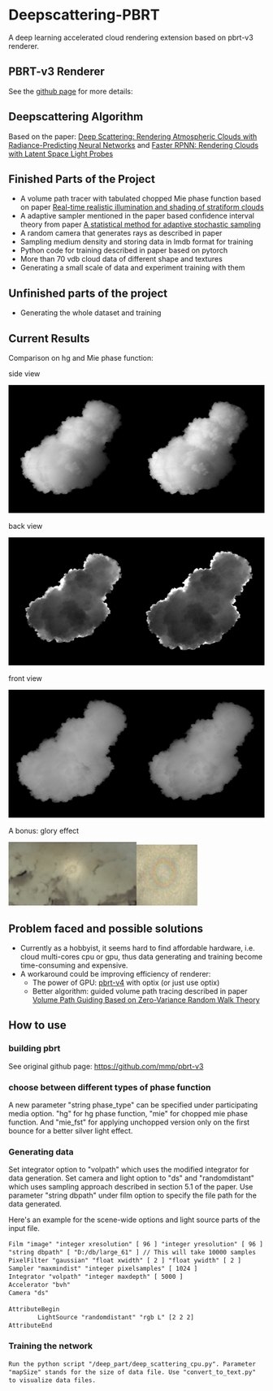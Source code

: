 Deepscattering-PBRT
===============

A deep learning accelerated cloud rendering extension based on pbrt-v3 renderer.

PBRT-v3 Renderer
--------------
See the [github page](https://github.com/mmp/pbrt-v3) for more details: 

Deepscattering Algorithm
--------------------
Based on the paper: [Deep Scattering: Rendering Atmospheric Clouds with Radiance-Predicting Neural Networks](https://la.disneyresearch.com/publication/deep-scattering/) and [Faster RPNN: Rendering Clouds with Latent Space Light Probes](https://dl.acm.org/doi/10.1145/3355088.3365150)

Finished Parts of the Project
--------------------
- A volume path tracer with tabulated chopped Mie phase function based on paper [Real-time realistic illumination and shading of stratiform clouds](http://www-evasion.imag.fr/Publications/2006/BNL06/)
- A adaptive sampler mentioned in the paper based confidence interval theory from paper [A statistical method for adaptive stochastic sampling](https://www.sciencedirect.com/science/article/abs/pii/009784938790029X)
- A random camera that generates rays as described in paper
- Sampling medium density and storing data in lmdb format for training
- Python code for training described in paper based on pytorch
- More than 70 vdb cloud data of different shape and textures
- Generating a small scale of data and experiment training with them

Unfinished parts of the project
--------------------
- Generating the whole dataset and training

Current Results
--------------------
Comparison on hg and Mie phase function:  

side view  

<img src="https://github.com/LarsPh/deepscattering-pbrt/blob/data_generation/Gallery/irre_7_s_mie.png?raw=true" width=50% height=50%><img src="https://github.com/LarsPh/deepscattering-pbrt/blob/data_generation/Gallery/irre_7_s_hg.png?raw=true" width=50% height=50%>

back view

<img src="https://github.com/LarsPh/deepscattering-pbrt/blob/data_generation/Gallery/irre_7_b_miefst.png?raw=true" width=50% height=50%><img src="https://github.com/LarsPh/deepscattering-pbrt/blob/data_generation/Gallery/irre_7_b_hg.png?raw=true" width=50% height=50%>

front view

<img src="https://github.com/LarsPh/deepscattering-pbrt/blob/data_generation/Gallery/irre_7_f_miefst.jpg?raw=true" width=50% height=50%><img src="https://github.com/LarsPh/deepscattering-pbrt/blob/data_generation/Gallery/irre_7_f_hg.jpg?raw=true" width=50% height=50%>

A bonus: glory effect

<img src="https://github.com/LarsPh/deepscattering-pbrt/blob/data_generation/Gallery/glory.png?raw=true" width=50% height=50%><img src="https://github.com/LarsPh/deepscattering-pbrt/blob/data_generation/Gallery/glory_scaled.png?raw=true" width="120" height="120">

Problem faced and possible solutions
--------------------
- Currently as a hobbyist, it seems hard to find affordable hardware, i.e. cloud multi-cores cpu or gpu, thus data generating and training become time-consuming and expensive.
- A workaround could be improving efficiency of renderer: 
  - The power of GPU: [pbrt-v4](https://github.com/mmp/pbrt-v4) with optix (or just use optix)
  - Better algorithm: guided volume path tracing described in paper [Volume Path Guiding Based on Zero-Variance Random Walk Theory](https://dl.acm.org/doi/10.1145/3230635)

How to use
-------------
### building pbrt
  See original github page: https://github.com/mmp/pbrt-v3 
### choose between different types of phase function
  A new parameter "string phase_type" can be specified under participating media option. "hg" for hg phase function, "mie" for chopped mie phase function. And "mie_fst" for applying unchopped version only on the first bounce for a better silver light effect.
### Generating data
  Set integrator option to "volpath" which uses the modified integrator for data generation. Set camera and light option to "ds" and "randomdistant" which uses sampling approach described in section 5.1 of the paper. Use parameter "string dbpath" under film option to specify the file path for the data generated.
  
  Here's an example for the scene-wide options and light source parts of the input file.

~~~
Film "image" "integer xresolution" [ 96 ] "integer yresolution" [ 96 ] "string dbpath" [ "D:/db/large_61" ] // This will take 10000 samples
PixelFilter "gaussian" "float xwidth" [ 2 ] "float ywidth" [ 2 ]
Sampler "maxmindist" "integer pixelsamples" [ 1024 ]
Integrator "volpath" "integer maxdepth" [ 5000 ]
Accelerator "bvh"
Camera "ds"
	    
AttributeBegin
		LightSource "randomdistant" "rgb L" [2 2 2]
AttributeEnd
~~~

### Training the network
    Run the python script "/deep_part/deep_scattering_cpu.py". Parameter "mapSize" stands for the size of data file. Use "convert_to_text.py" to visualize data files.
